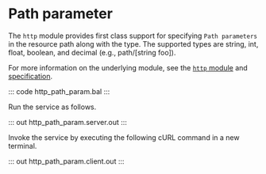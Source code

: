 # Path parameter

The `http` module provides first class support for specifying `Path parameters` in the resource path along with the type. The supported types are string, int, float, boolean, and decimal (e.g., path/[string foo]).

For more information on the underlying module, see the [`http` module](https://lib.ballerina.io/ballerina/http/latest/) 
and [specification](https://ballerina.io/spec/http/#233-path-parameter).

::: code http_path_param.bal :::

Run the service as follows.

::: out http_path_param.server.out :::

Invoke the service by executing the following cURL command in a new terminal.

::: out http_path_param.client.out :::
